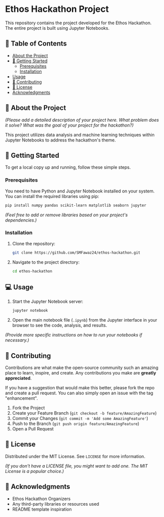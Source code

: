 # Ethos Hackathon Project

This repository contains the project developed for the Ethos Hackathon. The entire project is built using Jupyter Notebooks.

## 📝 Table of Contents
- [About the Project](#-about-the-project)
- [🚀 Getting Started](#-getting-started)
  - [Prerequisites](#prerequisites)
  - [Installation](#installation)
- [Usage](#-usage)
- [🤝 Contributing](#-contributing)
- [📄 License](#-license)
- [Acknowledgments](#-acknowledgments)

## 📖 About the Project

*(Please add a detailed description of your project here. What problem does it solve? What was the goal of your project for the hackathon?)*

This project utilizes data analysis and machine learning techniques within Jupyter Notebooks to address the hackathon's theme.

## 🚀 Getting Started

To get a local copy up and running, follow these simple steps.

### Prerequisites

You need to have Python and Jupyter Notebook installed on your system. You can install the required libraries using pip:

```sh
pip install numpy pandas scikit-learn matplotlib seaborn jupyter
```
*(Feel free to add or remove libraries based on your project's dependencies.)*

### Installation

1. Clone the repository:
   ```sh
   git clone https://github.com/SMFawaz24/ethos-hackathon.git
   ```
2. Navigate to the project directory:
   ```sh
   cd ethos-hackathon
   ```

## 💻 Usage

1. Start the Jupyter Notebook server:
   ```sh
   jupyter notebook
   ```
2. Open the main notebook file (`.ipynb`) from the Jupyter interface in your browser to see the code, analysis, and results.

*(Provide more specific instructions on how to run your notebooks if necessary.)*

## 🤝 Contributing

Contributions are what make the open-source community such an amazing place to learn, inspire, and create. Any contributions you make are **greatly appreciated**.

If you have a suggestion that would make this better, please fork the repo and create a pull request. You can also simply open an issue with the tag "enhancement".

1. Fork the Project
2. Create your Feature Branch (`git checkout -b feature/AmazingFeature`)
3. Commit your Changes (`git commit -m 'Add some AmazingFeature'`)
4. Push to the Branch (`git push origin feature/AmazingFeature`)
5. Open a Pull Request

## 📄 License

Distributed under the MIT License. See `LICENSE` for more information.

*(If you don't have a LICENSE file, you might want to add one. The MIT License is a popular choice.)*

## 🎉 Acknowledgments

*   Ethos Hackathon Organizers
*   Any third-party libraries or resources used
*   README template inspiration

